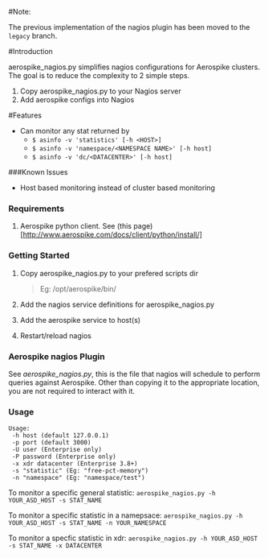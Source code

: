 #Note:

The previous implementation of the nagios plugin has been moved to the
`legacy` branch.


#Introduction

aerospike\_nagios.py simplifies nagios configurations for Aerospike clusters.
The goal is to reduce the complexity to 2 simple steps.

1. Copy aerospike\_nagios.py to your Nagios server
2. Add aerospike configs into Nagios

#Features

- Can monitor any stat returned by
  - `$ asinfo -v 'statistics' [-h <HOST>]`
  - `$ asinfo -v 'namespace/<NAMESPACE NAME>' [-h host]`
  - `$ asinfo -v 'dc/<DATACENTER>' [-h host]`

###Known Issues

- Host based monitoring instead of cluster based monitoring

### Requirements
1. Aerospike python client. See (this page)[http://www.aerospike.com/docs/client/python/install/]

### Getting Started

1. Copy aerospike\_nagios.py to your prefered scripts dir

    > Eg: /opt/aerospike/bin/

1. Add the nagios service definitions for aerospike\_nagios.py

1. Add the aerospike service to host(s)

1. Restart/reload nagios


### Aerospike nagios Plugin

See *aerospike\_nagios.py*, this is the file that nagios will schedule to perform
queries against Aerospike. Other than copying it to the appropriate location,
you are not required to interact with it.

###  Usage

    Usage:
     -h host (default 127.0.0.1)
     -p port (default 3000)
     -U user (Enterprise only)
     -P password (Enterprise only)
     -x xdr datacenter (Enterprise 3.8+)
     -s "statistic" (Eg: "free-pct-memory")
     -n "namespace" (Eg: "namespace/test")

To monitor a specific general statistic:
`aerospike_nagios.py -h YOUR_ASD_HOST -s STAT_NAME`

To monitor a specific statistic in a namepsace:
`aerospike_nagios.py -h YOUR_ASD_HOST -s STAT_NAME -n YOUR_NAMESPACE`

To monitor a specfic statistic in xdr:
`aerospike_nagios.py -h YOUR_ASD_HOST -s STAT_NAME -x DATACENTER`
